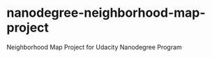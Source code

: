 nanodegree-neighborhood-map-project
===================================

Neighborhood Map Project for Udacity Nanodegree Program
